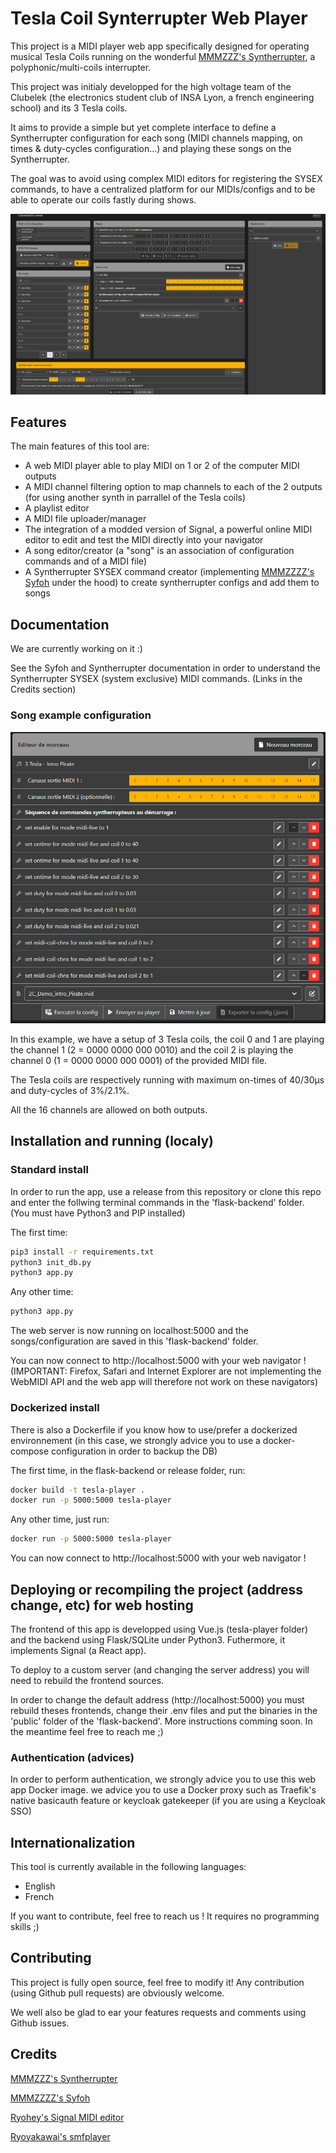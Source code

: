 # Tesla Coil Synterrupter Web Player

This project is a MIDI player web app specifically designed for operating musical Tesla Coils running on the wonderful [MMMZZZ's Syntherrupter](https://github.com/MMMZZZZ/Syntherrupter), a polyphonic/multi-coils interrupter.

This project was initialy developped for the high voltage team of the Clubelek (the electronics student club of INSA Lyon, a french engineering school) and its 3 Tesla coils.

It aims to provide a simple but yet complete interface to define a Syntherrupter configuration for each song (MIDI channels mapping, on times & duty-cycles configuration...) and playing these songs on the Syntherrupter. 

The goal was to avoid using complex MIDI editors for registering the SYSEX commands, to have a centralized platform for our MIDIs/configs and to be able to operate our coils fastly during shows.

![tesla player interface](./illustrations/interface.png "Tesla Player interface")


## Features

The main features of this tool are:
- A web MIDI player able to play MIDI on 1 or 2 of the computer MIDI outputs
- A MIDI channel filtering option to map channels to each of the 2 outputs (for using another synth in parrallel of the Tesla coils)
- A playlist editor
- A MIDI file uploader/manager
- The integration of a modded version of Signal, a powerful online MIDI editor to edit and test the MIDI directly into your navigator
- A song editor/creator (a "song" is an association of configuration commands and of a MIDI file)
- A Syntherrupter SYSEX command creator (implementing [MMMZZZZ's Syfoh](https://github.com/MMMZZZZ/Syfoh) under the hood) to create syntherrupter configs and add them to songs


## Documentation

We are currently working on it :)

See the Syfoh and Syntherrupter documentation in order to understand the Syntherrupter SYSEX (system exclusive) MIDI commands. (Links in the Credits section)

### Song example configuration

![tesla player song config example](./illustrations/example-config.png "Tesla Player song config example")

In this example, we have a setup of 3 Tesla coils, the coil 0 and 1 are playing the channel 1 (2 = 0000 0000 000 0010) and the coil 2 is playing the channel 0 (1 = 0000 0000 000 0001) of the provided MIDI file. 

The Tesla coils are respectively running with maximum on-times of 40/30µs and duty-cycles of 3%/2.1%.

All the 16 channels are allowed on both outputs.


## Installation and running (localy)

### Standard install

In order to run the app, use a release from this repository or clone this repo and enter the follwing terminal commands in the 'flask-backend' folder. (You must have Python3 and PIP installed)

The first time:
```bash
pip3 install -r requirements.txt
python3 init_db.py
python3 app.py
```

Any other time:
```bash
python3 app.py
```

The web server is now running on localhost:5000 and the songs/configuration are saved in this 'flask-backend' folder. 

You can now connect to http://localhost:5000 with your web navigator ! (IMPORTANT: Firefox, Safari and Internet Explorer are not implementing the WebMIDI API and the web app will therefore not work on these navigators)

### Dockerized install 

There is also a Dockerfile if you know how to use/prefer a dockerized environnement (in this case, we strongly advice you to use a docker-compose configuration in order to backup the DB)

The first time, in the flask-backend or release folder, run:
```bash
docker build -t tesla-player .
docker run -p 5000:5000 tesla-player
```

Any other time, just run:
```bash
docker run -p 5000:5000 tesla-player
```

You can now connect to http://localhost:5000 with your web navigator !


## Deploying or recompiling the project (address change, etc) for web hosting

The frontend of this app is developped using Vue.js (tesla-player folder) and the backend using Flask/SQLite under Python3. Futhermore, it implements Signal (a React app).

To deploy to a custom server (and changing the server address) you will need to rebuild the frontend sources.

In order to change the default address (http://localhost:5000) you must rebuild theses frontends, change their .env files and put the binaries in the 'public' folder of the 'flask-backend'. More instructions comming soon. In the meantime feel free to reach me ;)



### Authentication (advices)

In order to perform authentication, we strongly advice you to use this web app Docker image. we advice you to use a Docker proxy such as Traefik's native basicauth feature or keycloak gatekeeper (if you are using a Keycloak SSO)


## Internationalization

This tool is currently available in the following languages:
- English
- French

If you want to contribute, feel free to reach us ! It requires no programming skills ;)

## Contributing

This project is fully open source, feel free to modify it! Any contribution (using Github pull requests) are obviously welcome.

We well also be glad to ear your features requests and comments using Github issues.

## Credits

[MMMZZZ's Syntherrupter](https://github.com/MMMZZZZ/Syntherrupter)

[MMMZZZZ's Syfoh](https://github.com/MMMZZZZ/Syfoh)

[Ryohey's Signal MIDI editor](https://github.com/ryohey/signal)

[Ryoyakawai's smfplayer](https://github.com/ryoyakawai/smfplayer)

